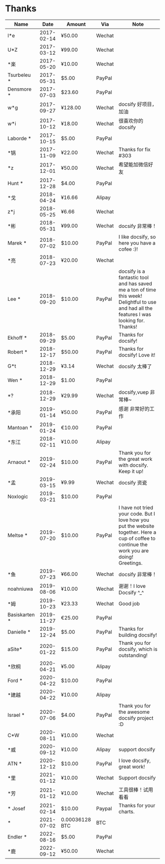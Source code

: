 # Thanks

| Name         | Date       | Amount  | Via    | Note                 |
| ------------ | ---------- | ------- | ------ | -------------------- |
| l\*e         | 2017-02-14 | ¥50.00  | Wechat |                      |
| U\*Z         | 2017-03-12 | ¥99.00  | Wechat |                      |
| \*楽         | 2017-05-20 | ¥10.00  | Wechat |                      |
| Tsurbeleu \* | 2017-05-31 | $5.00   | PayPal |                      |
| Densmore \*  | 2017-07-03 | $23.60  | PayPal |                      |
| w\*g         | 2017-09-27 | ¥128.00 | Wechat | docsify 好项目，加油 |
| w\*i         | 2017-10-12 | ¥18.00  | Wechat | 很喜欢你的 docsify   |
| Laborde \*   | 2017-10-15 | $5.00   | PayPal |                      |
| \*锅         | 2017-11-09 | ¥22.00  | Wechat | Thanks for fix #303  |
| \*z          | 2017-12-01 | ¥50.00  | Wechat | 希望能加微信好友     |
| Hunt \*      | 2017-12-28 | $4.00   | PayPal |                      |
| \*戈         | 2018-04-24 | ¥16.66  | Alipay |                      |
| z\*j         | 2018-05-25 | ¥6.66   | Wechat |                      |
| \*彬         | 2018-05-31 | ¥99.00  | Wechat | docsify 非常棒！     |
| Marek \* | 2018-07-02 | $10.00 | PayPal | I like docsify, so here you have a cofee :)! |
| \*亮 | 2018-07-23 | ¥20.00 | Wechat | |
| Lee \* |2018-09-20 | $10.00 | PayPal | docsify is a fantastic tool and has saved me a ton of time this week! Delightful to use and had all the features I was looking for. Thanks! |
| Ekhoff \* | 2018-09-29 | $5.00 | PayPal | Thanks for docsify! |
| Robert \* | 2018-12-17| $50.00 | PayPal| Thanks for docsify! Love it!	| 
| G\*t | 2018-12-29|  ¥3.14 | Wechat | docsify 太棒了 |
| Wen \* | 2018-12-29|  $1.00 | PayPal |   |
| \*\? |  2018-12-29| ¥29.99 | Wechat | docsify,vuep 非常棒~ | 
| \*承阳 |  2019-01-14 | ¥50.00 | PayPal | 感谢 非常好的工作 | 
| Mantoan \* | 2019-01-24 | €10.00 | PayPal | |
| \*东江         | 2018-02-11 | ¥10.00| Alipay |                      |
| Arnaout \* | 2019-02-24 |   $10.00 | PayPal | Thank you for the great work with docsify. Keep it up! |
| \*孟 | 2019-03-15 | ¥9.99 | Wechat | docsify 资瓷 |
| Noxlogic | 2019-03-21 |  $10.00 | PayPal |  |
| Meltse \*  | 2019-07-20 |  $10.00 | PayPal | 	I have not tried your code. But I love how you put the website together. Here a cup of coffee to continue the work you are doing! Greetings. |
| \*鱼         | 2019-07-23| ¥66.00  | Wechat |       docsify 非常棒！               |
| noahniuwa        | 2019-08-06 | ¥10.00  | Wechat |    谢谢！I love Docsify ^_^               |
| \*姆 | 2019-10-23 | ¥23.33 | Wechat | Good job |
| Basiskarten \* | 2019-11-27 | €25.00 | PayPal | |
| Danielle \* | 2019-12-24 |  $5.00 | PayPal | Thanks for building docsify!	 |
| aSite\* | 2020-01-22 | $15.00 | PayPal | Thank you for docsify, which is outstanding!	|
| \*欣桐         | 2020-04-21 | ¥5.00| Alipay |                      |
| Ford \* | 2020-04-22 | $10.00 | PayPal | 	|
| \*建越        | 2020-04-22 | ¥10.00| Alipay |                      |
| Israel \* | 2020-07-06 | $4.00 | PayPal | Thank you for the awesome docsify project :D		|
| C\*W |  2020-08-11| ¥10.00 | Wechat | | 
|\*威       | 2020-09-12 | ¥10.00| Alipay | support docsify |
| ATN \* | 2020-12-12 | $10.00 | PayPal | I love docsify, great work!	|
| \*里 |  2021-01-12| ¥10.00 | Wechat | Support docsify | 
| \*芳 |  2021-01-12| ¥10.00 | Wechat | 工具很棒！试用看看 | 
|\* Josef |  2021-02-14| $10.00 | Paypal |Thanks for your charts.| 
| * |  2021-07-02| 0.00036128 BTC | BTC |  | 
| Endler \* | 2022-08-16 |  $5.00 | PayPal | 	 |
| \*鹿         | 2022-09-12 | ¥50.00  | Wechat |                     |
